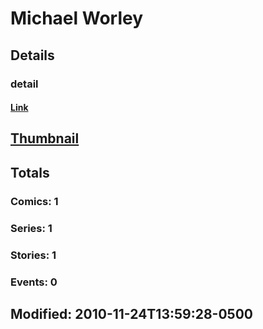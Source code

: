 # Michael  Worley 
## Details
### detail
#### [Link](http://marvel.com/comics/creators/3809/michael_worley?utm_campaign=apiRef&utm_source=225578a89fc76f3d20fbffda5d17a88d)
## [Thumbnail](http://i.annihil.us/u/prod/marvel/i/mg/b/40/image_not_available.jpg)
## Totals
### Comics: 1
### Series: 1
### Stories: 1
### Events: 0
## Modified: 2010-11-24T13:59:28-0500